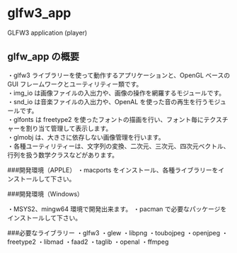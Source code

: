 glfw3_app
=========

GLFW3 application (player)

## glfw_app の概要

・glfw3 ライブラリーを使って動作するアプリケーションと、OpenGL ベースの GUI フレームワークとユーティリティー類です。  
・img_io は画像ファイルの入出力や、画像の操作を網羅するモジュールです。  
・snd_io は音楽ファイルの入出力や、OpenAL を使った音の再生を行うモジュールです。  
・glfonts は freetype2 を使ったフォントの描画を行い、フォント毎にテクスチャーを割り当て管理して表示します。  
・glmobj は、大きさに依存しない画像管理を行います。  
・各種ユーティリティーは、文字列の変換、二次元、三次元、四次元ベクトル、行列を扱う数学クラスなどがあります。

###開発環境（APPLE）
・macports をインストール、各種ライブラリーをインストールして下さい。

###開発環境（Windows）

・MSYS2、mingw64 環境で開発出来ます。
・pacman で必要なパッケージをインストールして下さい。

###必要なライブラリー
・glfw3
・glew
・libpng
・toubojpeg
・openjpeg
・freetype2
・libmad
・faad2
・taglib
・openal
・ffmpeg
